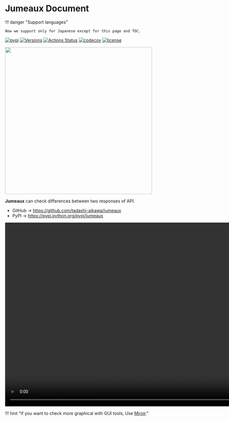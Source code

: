 Jumeaux Document
================

!!! danger "Support languages"

    Now we support only for Japanese except for this page and TOC.

[![pypi](https://img.shields.io/pypi/v/jumeaux.svg)](https://pypi.org/project/jumeaux/) [![Versions](https://img.shields.io/pypi/pyversions/jumeaux.svg)](https://pypi.org/project/jumeaux/) [![Actions Status](https://github.com/tadashi-aikawa/jumeaux/workflows/Tests/badge.svg)](https://github.com/tadashi-aikawa/jumeaux/actions) [![codecov](https://codecov.io/gh/tadashi-aikawa/jumeaux/branch/master/graph/badge.svg)](https://codecov.io/gh/tadashi-aikawa/jumeaux) [![license](https://img.shields.io/github/license/mashape/apistatus.svg)](https://github.com/tadashi-aikawa/jumeaux/blob/master/LICENSE)


<img src="./img/logo-large.png" width=480 />

**Jumeaux** can check differences between two responses of API.

* GitHub -> https://github.com/tadashi-aikawa/jumeaux
* PyPI -> https://pypi.python.org/pypi/jumeaux

<video controls src="https://dl.dropboxusercontent.com/s/2m0jvenb50iyacr/demo.mp4" type="video/mp4" width="1200"></video>

!!! hint "If you want to check more graphical with GUI tools, Use [Miroir]."

[Miroir]: https://github.com/tadashi-aikawa/miroir
